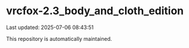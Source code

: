 # vrcfox-2.3_body_and_cloth_edition

Last updated: 2025-07-06 08:43:51

This repository is automatically maintained.
